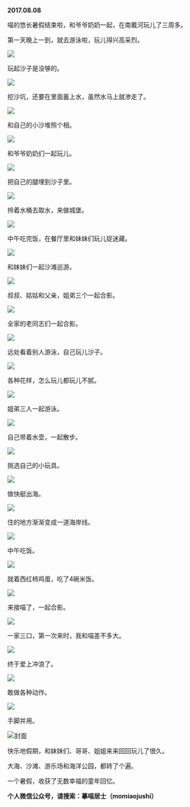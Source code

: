 
          
**2017.08.08**

喵的悠长暑假结束啦，和爷爷奶奶一起，在南戴河玩儿了三周多。

第一天晚上一到，就去游泳啦，玩儿得兴高采烈。


![](http://imglf1.nosdn.127.net/img/Z0tYQ2FGVlVtN1N3YXFRZldnUEY0TE1naUd6ZWVMSmdxcnFkVENQYlUwTT0.jpg)


玩起沙子是没够的。


![](http://imglf0.nosdn.127.net/img/RjlRRFFRYVNMcTBzaGFDZTlwUytwZFhIY1p5Y0s2ZUttMmtjL2hVeit0cz0.jpg)


挖沙坑，还要在里面蓄上水，虽然水马上就渗走了。


![](http://imglf1.nosdn.127.net/img/VmFKUERqbkRtZnh2SVVpK2hTby9JcmdmdHAzNzBlQWF2b05Ra2JlWnk0WT0.jpg)


和自己的小沙堆照个相。


![](http://imglf0.nosdn.127.net/img/ZmtNbmllV0FVNHdtelFTc0p1dk0rdTdpaXh1Q3lab2p1bm9UMUZib0xMdz0.jpg)


和爷爷奶奶们一起玩儿。


![](http://imglf2.nosdn.127.net/img/Qi9IWGhqcGcvRHNOb05vbXliUCs1Z0t2Rk92Z1lzdUZCQTAxVnRHZFNqRT0.jpg)


把自己的腿埋到沙子里。


![](http://imglf0.nosdn.127.net/img/dForTGVQVHVjZWhvbmdGbEhLK1JFNXl0dUMvV1V6ZzFDdCtBSDRjOHMvYz0.jpg)


拎着水桶去取水，来做城堡。


![](http://imglf1.nosdn.127.net/img/alBHRFlpUG93N01sNXhzeHllZFdnWTlOUm43cEV0cmxVeHFuN3hXS0dkZz0.jpg)


中午吃完饭，在餐厅里和妹妹们玩儿捉迷藏。


![](http://imglf0.nosdn.127.net/img/czRRRDdwWjlMRFRKaTZzOG01cUxGWWJ5ZGxkR2d1RjVOeGUxaGZ0SVV3cz0.jpg)


和妹妹们一起沙滩巡游。


![](http://imglf0.nosdn.127.net/img/TzJkejViN0ZHSzRwelV2ekRheEdqcmo4ZGNib0pRK283VGNQWU5vdTlTND0.jpg)


叔叔、姑姑和父亲，姐弟三个一起合影。


![](http://imglf2.nosdn.127.net/img/Y0ZJamE0MjdVWDY1U2IwdWdVVXM0eEFqWkdNekNzU3VDcGk0L1FwbUVUbz0.jpg)


全家的老同志们一起合影。


![](http://imglf0.nosdn.127.net/img/cTFrL3l0YW01ZlZocnlLVGZXaEQxWmdzaFpNWjNKN0JCQ0FrdVBOajdRRT0.jpg)


远处看着别人游泳，自己玩儿沙子。


![](http://imglf2.nosdn.127.net/img/TGdrRDBGTUlFR1AwbUttRlBxZzRiVDdNWWVkWjdPSDIwMGRZcXJKZ0pVdz0.jpg)


各种花样，怎么玩儿都玩儿不腻。


![](http://imglf0.nosdn.127.net/img/Sks3UGpyUFBFTmFOcWIzMENoN3BreGxRYmhjU0E3K09YTjZlWXZYZCtEVT0.jpg)


姐弟三人一起游泳。


![](http://imglf2.nosdn.127.net/img/a09yNHlHZ3FXMlJtanI0dHU1MlJ3SXZtWkI0TEsraFc0Uk5nQlFEZG9aaz0.jpg)


自己带着水壶，一起散步。


![](http://imglf1.nosdn.127.net/img/U1BILytqUjU3L3VVNDhhQ0RVS2VWSkd4SEIxRTMzY05tNkJ4b3dJWlFocz0.jpg)


挑选自己的小玩具。


![](http://imglf0.nosdn.127.net/img/N05OOUl4MURBNzQ5SWRxTDlVcDlYSjM2V3dmOU9ZT0t0bnU3c1JtTXFnaz0.jpg)


做快艇出海。


![](http://imglf1.nosdn.127.net/img/Wms2R0Y2emFmcXhXZzZFeHdDbi9tNlRGcnN1QTBSaFZvZFVIVU5PK0tQVT0.jpg)


住的地方渐渐变成一道海岸线。


![](http://imglf0.nosdn.127.net/img/RnhHdHNvdEtVN3ZNRWZwUVZuMDZsMDdHZzExelFCOXExdzNnZVkrYjIwaz0.jpg)


中午吃饭。


![](http://imglf1.nosdn.127.net/img/Q3gxU1pvd1VhU2pBVFFUenpmUmQyYlNJb0JnNmtiMkwyUzJ4YU5ZVDA4Yz0.jpg)


就着西红柿鸡蛋，吃了4碗米饭。


![](http://imglf2.nosdn.127.net/img/Vm03dW5wRFVFd1ZUUzNKQkU1bElpckswdmYxRnBCNmNjT1Y2ZXl4cVpaYz0.jpg)


来接喵了，一起合影。


![](http://imglf1.nosdn.127.net/img/aWdNUk00b0dhL05rbVZUcEc2N3BpcUpXVW16VUExV3ZIdFlmTmFqdE5jVT0.jpg)


一家三口，第一次来时，我和喵差不多大。


![](http://imglf1.nosdn.127.net/img/cGs2MGhmYlZSYzlDWk80RERTd0k4T3h6SXlXSDhlVUJnZVVyZjhOZmhEcz0.jpg)


终于爱上冲浪了。


![](http://imglf1.nosdn.127.net/img/b25ubWVOeTFQc1ZTM2Z5Y2JaZUxuZ3N4ZEtxVnJsV25rbEtBZ0Q1bHVxdz0.jpg)


敢做各种动作。


![](http://imglf2.nosdn.127.net/img/VkZGRUwzSWszdkQ0SEd5cUoxNlJKdTZ6a3V5UDViUW5vZGNpL2dDRlk1ND0.jpg)


手脚并用。


![](http://imglf1.nosdn.127.net/img/TGdrRDBGTUlFR1BiRVhwaTNIQXVJSFo2TlY4bTRUVy81Qnh3aERRbS9wWT0.jpg)封面


快乐地假期，和妹妹们、哥哥、姐姐来来回回玩儿了很久。

大海、沙滩、游乐场和海洋公园，都转了个遍。

一个暑假，收获了无数幸福的童年回忆。


**个人微信公众号，请搜索：摹喵居士（momiaojushi）**

        